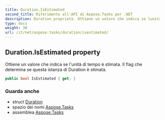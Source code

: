 ```yaml
---
title: Duration.IsEstimated
second_title: Riferimento all'API di Aspose.Tasks per .NET
description: Duration proprietà. Ottiene un valore che indica se lunità di tempo è stimata. Il flag che determina se questa istanza di Duration è stimata.
type: docs
weight: 30
url: /it/net/aspose.tasks/duration/isestimated/
---
```

## Duration.IsEstimated property

Ottiene un valore che indica se l'unità di tempo è stimata. Il flag che determina se questa istanza di Duration è stimata.

```csharp
public bool IsEstimated { get; }
```

### Guarda anche

* struct [Duration](../)
* spazio dei nomi [Aspose.Tasks](../../duration/)
* assemblea [Aspose.Tasks](../../../)


